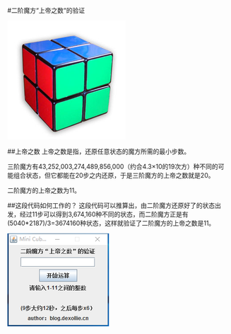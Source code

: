 #二阶魔方“上帝之数“的验证

![cube](images/Mini_Cube.jpg)

##上帝之数
上帝之数是指，还原任意状态的魔方所需的最小步数。

三阶魔方有43,252,003,274,489,856,000（约合4.3×10的19次方）种不同的可能组合状态，但它都能在20步之内还原，于是三阶魔方的上帝之数就是20。

二阶魔方的上帝之数为11。

##这段代码如何工作的？
这段代码可以推算出，由二阶魔方还原好了的状态出发，经过11步可以得到3,674,160种不同的状态，而二阶魔方正是有(5040*2187)/3=3674160种状态，这样就验证了二阶魔方的上帝之数是11。

![cube](images/Mini_Cube2.png)


